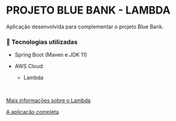 # PROJETO BLUE BANK - LAMBDA

Aplicação desenvolvida para complementar o projeto Blue Bank.


### 📑 Tecnologias utilizadas

- Spring Boot (Maven e JDK 11)

- AWS Cloud:
  - Lambda
<br>

<a target="_blank" href="https://github.com/jessicakopps/estudos/blob/master/AWS/lambda.md"> Mais informações sobre o Lambda</a>


<a target="_blank" href="https://github.com/jessicakopps/BlueBankSquad6"> A aplicação completa</a>
